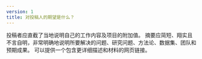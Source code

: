 ```yaml
---
version: 1
title: 对投稿人的期望是什么？
---
```


投稿者应直截了当地说明自己的工作内容及项目的附加值。 摘要应简短、翔实且不言自明，非常明确地说明所要解决的问题、研究问题、方法论、数据集、团队和预期成果。 可以提供一个包含更详细描述和材料的网页链接。
